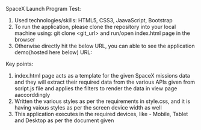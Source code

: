 SpaceX Launch Program Test:

1. Used technologies/skills: HTML5, CSS3, JaavaScript, Bootstrap
2. To run the application, please clone the repository into your local machine using: git clone <git_url>      and run/open index.html page in the browser
3. Otherwise directly hit the below URL, you can able to see the application demo(hosted here below)
    URL: 

Key points:

1. index.html page acts as a template for the given SpaceX missions data and they will extract their          required data from the various APIs given from script.js file and applies the filters to render the        data in view page aaccorddingly
2. Written the various styles as per the requirements in style.css, and it is having vaious styles as per     the screen device width as well
3. This application executes in the required devices, like - Mobile, Tablet and Desktop as per the            document given

